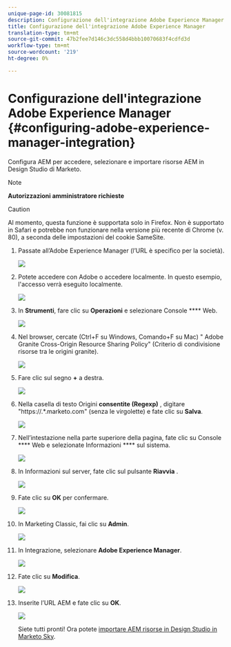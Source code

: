 ```yaml
---
unique-page-id: 30081815
description: Configurazione dell'integrazione Adobe Experience Manager - Marketo Docs - Documentazione prodotto
title: Configurazione dell'integrazione Adobe Experience Manager
translation-type: tm+mt
source-git-commit: 47b2fee7d146c3dc558d4bbb10070683f4cdfd3d
workflow-type: tm+mt
source-wordcount: '219'
ht-degree: 0%

---
```



# Configurazione dell&#39;integrazione Adobe Experience Manager {#configuring-adobe-experience-manager-integration}

Configura AEM per accedere, selezionare e importare risorse AEM in Design Studio di Marketo.

>[!NOTE]
>
>**Autorizzazioni amministratore richieste**

>[!CAUTION]
>
>Al momento, questa funzione è supportata solo in Firefox. Non è supportato in Safari e potrebbe non funzionare nella versione più recente di Chrome (v. 80), a seconda delle impostazioni del cookie SameSite.

1. Passate all’Adobe Experience Manager (l’URL è specifico per la società).

   ![](assets/one.png)

1. Potete accedere con  Adobe o accedere localmente. In questo esempio, l&#39;accesso verrà eseguito localmente.

   ![](assets/two.png)

1. In **Strumenti**, fare clic su **Operazioni** e selezionare Console **** Web.

   ![](assets/2a.png)

1. Nel browser, cercate (Ctrl+F su Windows, Comando+F su Mac) &quot; Adobe Granite Cross-Origin Resource Sharing Policy&quot; (Criterio di condivisione risorse tra le origini granite).

   ![](assets/three.png)

1. Fare clic sul segno **+** a destra.

   ![](assets/four.png)

1. Nella casella di testo Origini **consentite (Regexp)** , digitare &quot;https://.*\.marketo\.com&quot; (senza le virgolette) e fate clic su **Salva**.

   ![](assets/five-psd.png)

1. Nell’intestazione nella parte superiore della pagina, fate clic su Console **** Web e selezionate Informazioni **** sul sistema.

   ![](assets/six.png)

1. In Informazioni sul server, fate clic sul pulsante **Riavvia** .

   ![](assets/seven.png)

1. Fate clic su **OK** per confermare.

   ![](assets/eight.png)

1. In Marketing Classic, fai clic su **Admin**.

   ![](assets/nine.png)

1. In Integrazione, selezionare **Adobe Experience Manager**.

   ![](assets/ten.png)

1. Fate clic su **Modifica**.

   ![](assets/eleven.png)

1. Inserite l’URL AEM e fate clic su **OK**.

   ![](assets/twelve.png)

   Siete tutti pronti! Ora potete [importare AEM risorse in Design Studio in Marketo Sky](http://help.marketo.com/hc/en-us/articles/360036765993).


